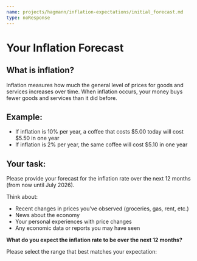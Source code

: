 ```yaml
---
name: projects/hagmann/inflation-expectations/initial_forecast.md
type: noResponse
---
```

# Your Inflation Forecast

## What is inflation?
Inflation measures how much the general level of prices for goods and services increases over time. When inflation occurs, your money buys fewer goods and services than it did before.

## Example:
- If inflation is 10% per year, a coffee that costs $5.00 today will cost $5.50 in one year
- If inflation is 2% per year, the same coffee will cost $5.10 in one year

## Your task:
Please provide your forecast for the inflation rate over the next 12 months (from now until July 2026).

Think about:
- Recent changes in prices you've observed (groceries, gas, rent, etc.)
- News about the economy
- Your personal experiences with price changes
- Any economic data or reports you may have seen

**What do you expect the inflation rate to be over the next 12 months?**

Please select the range that best matches your expectation: 